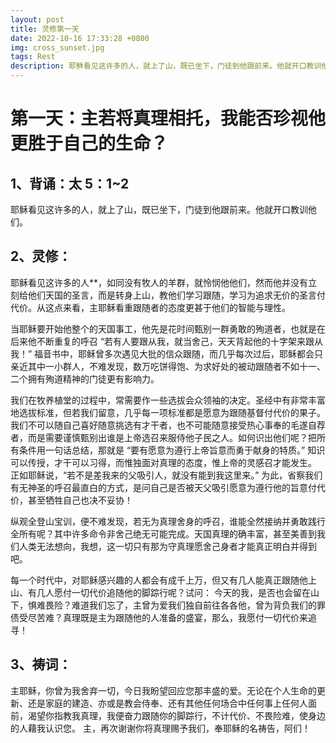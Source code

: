 ```yaml
---
layout: post
title: 灵修第一天
date: 2022-10-16 17:33:28 +0800
img: cross_sunset.jpg
tags: Rest
description: 耶稣看见这许多的人，就上了山，既已坐下，门徒到他跟前来。他就开口教训他们。<br><br>太 5:1-2
---
```

# 第一天：主若将真理相托，我能否珍视他更胜于自己的生命？

## 1、背诵：太 5：1~2
耶稣看见这许多的人，就上了山，既已坐下，门徒到他跟前来。他就开口教训他们。    

## 2、灵修：

耶稣看见这许多的人**，如同没有牧人的羊群，就怜悯他他们，然而他并没有立刻给他们天国的圣言，而是转身上山，教他们学习跟随，学习为追求无价的圣言付代价。从这点来看，主耶稣看重跟随者的态度更甚于他们的智能与理性。

当耶稣要开始他整个的天国事工，他先是花时间甄别一群勇敢的殉道者，也就是在后来他不断重复的呼召 “若有人要跟从我，就当舍己，天天背起他的十字架来跟从我！” 福音书中，耶稣曾多次遇见大批的信众跟随，而几乎每次过后，耶稣都会只亲近其中一小群人，不难发现，数万吃饼得饱、为求好处的被动跟随者不如十一、二个拥有殉道精神的门徒更有影响力。

我们在牧养植堂的过程中，常需要作一些选拔会众领袖的决定。圣经中有非常丰富地选拔标准，但若我们留意，几乎每一项标准都是愿意为跟随基督付代价的果子。我们不可以随自己喜好随意挑选有才干者，也不可能随意接受热心事奉的毛遂自荐者，而是需要谨慎甄别出谁是上帝选召来服侍他子民之人。如何识出他们呢？把所有条件用一句话总结，那就是 “要有愿意为遵行上帝旨意而勇于献身的特质。” 知识可以传授，才干可以习得，而惟独面对真理的态度，惟上帝的灵感召才能发生。 正如耶稣说，“若不是差我来的父吸引人，就没有能到我这里来。” 为此，省察我们有无神圣的呼召最直白的方式，是问自己是否被天父吸引愿意为遵行他的旨意付代价，甚至牺牲自己也决不妥协！

纵观全登山宝训，便不难发现，若无为真理舍身的呼召，谁能全然接纳并勇敢践行全所有呢？其中许多命令非舍己绝无可能完成。天国真理的确丰富，甚至美善到我们人类无法想向，我想，这一切只有那为守真理愿舍己身者才能真正明白并得到吧。

每一个时代中，对耶稣感兴趣的人都会有成千上万，但又有几人能真正跟随他上山、有几人愿付一切代价追随他的脚踪行呢？试问： 今天的我，是否也会留在山下，惧难畏险？难道我们忘了，主曾为爱我们独自前往各各他，曾为背负我们的罪债受尽苦难？真理既是主为跟随他的人准备的盛宴，那么，我愿付一切代价来追寻！  

## 3、祷词：

主耶稣，你曾为我舍弃一切，今日我盼望回应您那丰盛的爱。无论在个人生命的更新、还是家庭的建造、亦或是教会侍奉、还有其他任何场合中任何事上任何人面前，渴望你指教我真理，我便奋力跟随你的脚踪行，不计代价、不畏险难，使身边的人藉我认识您。 主，再次谢谢你将真理赐予我们，奉耶稣的名祷告，阿们！